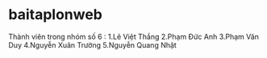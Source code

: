 # baitaplonweb
Thành viên trong nhóm số 6 :
1.Lê Việt Thắng
2.Phạm Đức Anh
3.Phạm Văn Duy
4.Nguyễn Xuân Trường
5.Nguyễn Quang Nhật

